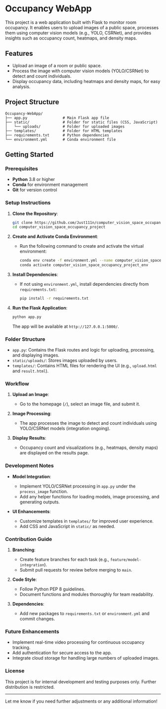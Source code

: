 
# Occupancy WebApp

This project is a web application built with Flask to monitor room occupancy. It enables users to upload images of a public space, processes them using computer vision models (e.g., YOLO, CSRNet), and provides insights such as occupancy count, heatmaps, and density maps.

## Features

- Upload an image of a room or public space.
- Process the image with computer vision models (YOLO/CSRNet) to detect and count individuals.
- Display occupancy data, including heatmaps and density maps, for easy analysis.
  
## Project Structure

```plaintext
Occupancy-WebApp/
├── app.py                # Main Flask app file
├── static/               # Folder for static files (CSS, JavaScript)
│   └── uploads/          # Folder for uploaded images
├── templates/            # Folder for HTML templates
├── requirements.txt      # Python dependencies
└── environment.yml       # Conda environment file
```

## Getting Started

### Prerequisites

- **Python** 3.8 or higher
- **Conda** for environment management
- **Git** for version control

### Setup Instructions

1. **Clone the Repository**:

   ```bash
   git clone https://github.com/Just111n/computer_vision_space_occupancy_project.git
   cd computer_vision_space_occupancy_project
   ```

2. **Create and Activate Conda Environment**:
   - Run the following command to create and activate the virtual environment:

     ```bash
     conda env create -f environment.yml --name computer_vision_space_occupancy_project_env
     conda activate computer_vision_space_occupancy_project_env
     ```

3. **Install Dependencies**:
   - If not using `environment.yml`, install dependencies directly from `requirements.txt`:

     ```bash
     pip install -r requirements.txt
     ```

4. **Run the Flask Application**:

   ```bash
   python app.py
   ```

   The app will be available at `http://127.0.0.1:5000/`.

### Folder Structure

- `app.py`: Contains the Flask routes and logic for uploading, processing, and displaying images.
- `static/uploads/`: Stores images uploaded by users.
- `templates/`: Contains HTML files for rendering the UI (e.g., `upload.html` and `result.html`).

### Workflow

1. **Upload an Image**:
   - Go to the homepage (`/`), select an image file, and submit it.

2. **Image Processing**:
   - The app processes the image to detect and count individuals using YOLO/CSRNet models (integration ongoing).

3. **Display Results**:
   - Occupancy count and visualizations (e.g., heatmaps, density maps) are displayed on the results page.

### Development Notes

- **Model Integration**:
  - Implement YOLO/CSRNet processing in `app.py` under the `process_image` function.
  - Add any helper functions for loading models, image processing, and generating outputs.
  
- **UI Enhancements**:
  - Customize templates in `templates/` for improved user experience.
  - Add CSS and JavaScript in `static/` as needed.

### Contribution Guide

1. **Branching**:
   - Create feature branches for each task (e.g., `feature/model-integration`).
   - Submit pull requests for review before merging to `main`.

2. **Code Style**:
   - Follow Python PEP 8 guidelines.
   - Document functions and modules thoroughly for team readability.

3. **Dependencies**:
   - Add new packages to `requirements.txt` or `environment.yml` and commit changes.

### Future Enhancements

- Implement real-time video processing for continuous occupancy tracking.
- Add authentication for secure access to the app.
- Integrate cloud storage for handling large numbers of uploaded images.

### License

This project is for internal development and testing purposes only. Further distribution is restricted.

---

Let me know if you need further adjustments or any additional information!
